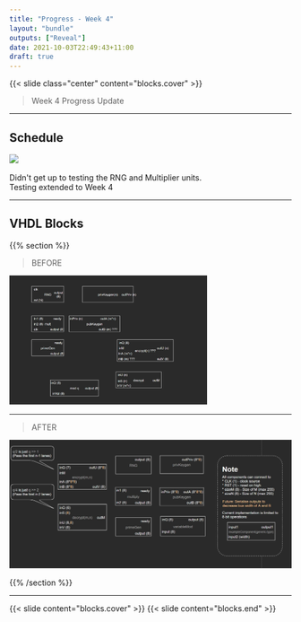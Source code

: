 ```yaml
---
title: "Progress - Week 4"
layout: "bundle"
outputs: ["Reveal"]
date: 2021-10-03T22:49:43+11:00
draft: true
---
```


{{< slide class="center" content="blocks.cover" >}}

> Week 4 Progress Update 

---

## Schedule

![](gantt_change.gif)

Didn't get up to testing the RNG and Multiplier units.  
Testing extended to Week 4

---

## VHDL Blocks

{{% section %}}
> BEFORE

<img src="Snipaste_2021-10-03_18-36-27.jpg" width="70%" >

---

> AFTER

![](Snipaste_2021-10-03_18-29-05.jpg)

{{% /section %}}


---

{{< slide content="blocks.cover" >}}
{{< slide content="blocks.end" >}}